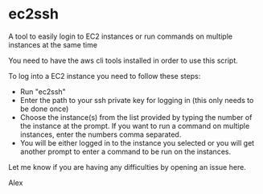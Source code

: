 ec2ssh
======

A tool to easily login to EC2 instances or run commands on multiple instances at the same time

You need to have the aws cli tools installed in order to use this script.

To log into a EC2 instance you need to follow these steps:
- Run "ec2ssh"
- Enter the path to your ssh private key for logging in (this only needs to be done once)
- Choose the instance(s) from the list provided by typing the number of the instance at the prompt. If you want to run a command on multiple instances, enter the numbers comma separated.
- You will be either logged in to the instance you selected or you will get another prompt to enter a command to be run on the instances.

Let me know if you are having any difficulties by opening an issue here.

Alex
